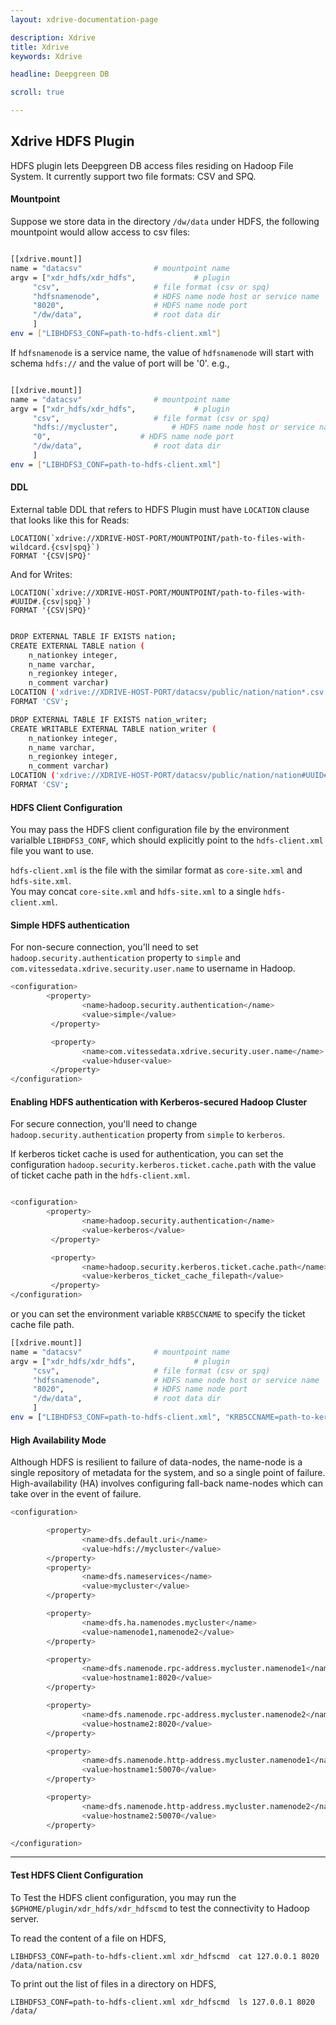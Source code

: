 ```yaml
---
layout: xdrive-documentation-page

description: Xdrive
title: Xdrive
keywords: Xdrive

headline: Deepgreen DB

scroll: true

---
```


## Xdrive HDFS Plugin

HDFS plugin lets Deepgreen DB access files residing on Hadoop File
System. It currently support two file formats: CSV and SPQ.

#### Mountpoint

Suppose we store data in the directory `/dw/data` under HDFS, the
following mountpoint would allow access to csv files:

```bash

[[xdrive.mount]]
name = "datacsv"                # mountpoint name
argv = ["xdr_hdfs/xdr_hdfs",             # plugin
     "csv",                     # file format (csv or spq)
     "hdfsnamenode",            # HDFS name node host or service name
     "8020",                    # HDFS name node port
     "/dw/data",                # root data dir 
     ]
env = ["LIBHDFS3_CONF=path-to-hdfs-client.xml"]
```

If `hdfsnamenode` is a service name, the value of `hdfsnamenode` will start with schema `hdfs://` and 
the value of port will be '0'. e.g., 

```bash

[[xdrive.mount]]
name = "datacsv"                # mountpoint name
argv = ["xdr_hdfs/xdr_hdfs",             # plugin
     "csv",                     # file format (csv or spq)
     "hdfs://mycluster",            # HDFS name node host or service name
     "0",                    # HDFS name node port
     "/dw/data",                # root data dir
     ]
env = ["LIBHDFS3_CONF=path-to-hdfs-client.xml"]
```

#### DDL

External table DDL that refers to HDFS Plugin must have `LOCATION`
clause that looks like this for Reads:

```
LOCATION(`xdrive://XDRIVE-HOST-PORT/MOUNTPOINT/path-to-files-with-wildcard.{csv|spq}`)
FORMAT '{CSV|SPQ}'
```

And for Writes:
```
LOCATION(`xdrive://XDRIVE-HOST-PORT/MOUNTPOINT/path-to-files-with-#UUID#.{csv|spq}`)
FORMAT '{CSV|SPQ}'
```

```bash

DROP EXTERNAL TABLE IF EXISTS nation; 
CREATE EXTERNAL TABLE nation (
    n_nationkey integer,
    n_name varchar,
    n_regionkey integer,
    n_comment varchar)
LOCATION ('xdrive://XDRIVE-HOST-PORT/datacsv/public/nation/nation*.csv')
FORMAT 'CSV';

DROP EXTERNAL TABLE IF EXISTS nation_writer;
CREATE WRITABLE EXTERNAL TABLE nation_writer (
    n_nationkey integer,
    n_name varchar,
    n_regionkey integer,
    n_comment varchar)
LOCATION ('xdrive://XDRIVE-HOST-PORT/datacsv/public/nation/nation#UUID#.csv')
FORMAT 'CSV';

```

#### HDFS Client Configuration

You may pass the HDFS client configuration file by the environment varialble `LIBHDFS3_CONF`, which
should explicitly point to the `hdfs-client.xml` file you want to use.

`hdfs-client.xml` is the file with the similar format as `core-site.xml` and `hdfs-site.xml`.  
You may concat `core-site.xml` and `hdfs-site.xml` to a single `hdfs-client.xml`.

#### Simple HDFS authentication

For non-secure connection, you'll need to set `hadoop.security.authentication` property to `simple` and 
`com.vitessedata.xdrive.security.user.name` to username in Hadoop.

```bash
<configuration>
        <property>
                <name>hadoop.security.authentication</name>
                <value>simple</value>
         </property>

         <property>
                <name>com.vitessedata.xdrive.security.user.name</name>
                <value>hduser<value>
         </property>
</configuration>
```

#### Enabling HDFS authentication with Kerberos-secured Hadoop Cluster

For secure connection, you'll need to change `hadoop.security.authentication` property from `simple`
to `kerberos`.

If kerberos ticket cache is used for authentication, you can set the configuration 
`hadoop.security.kerberos.ticket.cache.path` with the value of ticket cache path
in the `hdfs-client.xml`.

```bash

<configuration>
        <property>
                <name>hadoop.security.authentication</name>
                <value>kerberos</value>
         </property>

         <property>
                <name>hadoop.security.kerberos.ticket.cache.path</name>
                <value>kerberos_ticket_cache_filepath</value>
         </property>
</configuration>
```
 or you can set the environment variable `KRB5CCNAME` to specify the ticket cache file path.

```bash
[[xdrive.mount]]
name = "datacsv"                # mountpoint name
argv = ["xdr_hdfs/xdr_hdfs",             # plugin
     "csv",                     # file format (csv or spq)
     "hdfsnamenode",            # HDFS name node host or service name
     "8020",                    # HDFS name node port
     "/dw/data",                # root data dir
     ]
env = ["LIBHDFS3_CONF=path-to-hdfs-client.xml", "KRB5CCNAME=path-to-kerberos-ticket-cache"]

```

#### High Availability Mode

Although HDFS is resilient to failure of data-nodes, the name-node is a single repository of metadata for the system, 
and so a single point of failure. High-availability (HA) involves configuring fall-back name-nodes 
which can take over in the event of failure. 

```bash
<configuration>

        <property>
                <name>dfs.default.uri</name>
                <value>hdfs://mycluster</value>
        </property>
        <property>
                <name>dfs.nameservices</name>
                <value>mycluster</value>
        </property>

        <property>
                <name>dfs.ha.namenodes.mycluster</name>
                <value>namenode1,namenode2</value>
        </property>

        <property>
                <name>dfs.namenode.rpc-address.mycluster.namenode1</name>
                <value>hostname1:8020</value>
        </property>

        <property>
                <name>dfs.namenode.rpc-address.mycluster.namenode2</name>
                <value>hostname2:8020</value>
        </property>

        <property>
                <name>dfs.namenode.http-address.mycluster.namenode1</name>
                <value>hostname1:50070</value>
        </property>

        <property>
                <name>dfs.namenode.http-address.mycluster.namenode2</name>
                <value>hostname2:50070</value>
        </property>

</configuration>
```

---

#### Test HDFS Client Configuration 

To Test the HDFS client configuration, you may run the ```$GPHOME/plugin/xdr_hdfs/xdr_hdfscmd``` to test 
the connectivity to Hadoop server.

To read the content of a file on HDFS,
```
LIBHDFS3_CONF=path-to-hdfs-client.xml xdr_hdfscmd  cat 127.0.0.1 8020 /data/nation.csv
```

To print out the list of files in a directory on HDFS,
```
LIBHDFS3_CONF=path-to-hdfs-client.xml xdr_hdfscmd  ls 127.0.0.1 8020 /data/
```


